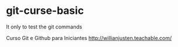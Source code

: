 # git-curse-basic
It only to test the git commands

Curso Git e Github para Iniciantes
http://willianjusten.teachable.com/
